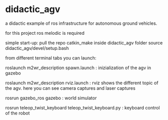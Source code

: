 # didactic_agv
a didactic example of ros infrastructure for autonomous ground vehicles.

for this project ros melodic is required

simple start-up:
pull the repo
catkin_make inside didactic_agv folder
source didactic_agv/devel/setup.bash

from different terminal tabs you can launch:

roslaunch m2wr_description spawn.launch : inizialization of the agv in gazebo

roslaunch m2wr_description rviz.launch : rviz shows the different topic of the agv. here you can see camera captures and laser captures 

rosrun gazebo_ros gazebo : world simulator

rosrun teleop_twist_keyboard teleop_twist_keyboard.py : keyboard control of the robot
